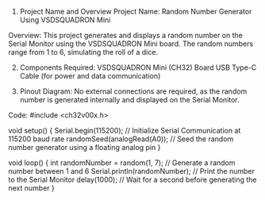 1. Project Name and Overview
Project Name:
Random Number Generator Using VSDSQUADRON Mini

Overview:
This project generates and displays a random number on the Serial Monitor using the VSDSQUADRON Mini board. The random numbers range from 1 to 6, simulating the roll of a dice. 

2. Components Required:
VSDSQUADRON Mini (CH32) Board
USB Type-C Cable (for power and data communication)

4. Pinout Diagram:
No external connections are required, as the random number is generated internally and displayed on the Serial Monitor.

Code:
#include <ch32v00x.h>

void setup() {
  Serial.begin(115200);             // Initialize Serial Communication at 115200 baud rate
  randomSeed(analogRead(A0));       // Seed the random number generator using a floating analog pin
}

void loop() {
  int randomNumber = random(1, 7);  // Generate a random number between 1 and 6
  Serial.println(randomNumber);     // Print the number to the Serial Monitor
  delay(1000);                      // Wait for a second before generating the next number
}
